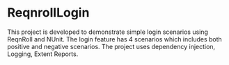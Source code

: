 # ReqnrollLogin
This project is developed to demonstrate simple login scenarios using ReqnRoll and NUnit.
The login feature has 4 scenarios which includes both positive and negative scenarios.
The project uses dependency injection, Logging, Extent Reports.
